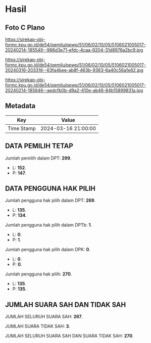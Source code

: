 # Hasil

## Foto C Plano

https://sirekap-obj-formc.kpu.go.id/de54/pemilu/ppwp/51/06/02/10/05/5106021005017-20240214-185549--986d3e71-efdc-4caa-9204-31d8976a2bc9.jpg

https://sirekap-obj-formc.kpu.go.id/de54/pemilu/ppwp/51/06/02/10/05/5106021005017-20240316-203316--63fa4bee-ab8f-463b-9363-6a40c56a1e62.jpg

https://sirekap-obj-formc.kpu.go.id/de54/pemilu/ppwp/51/06/02/10/05/5106021005017-20240214-185646--aedcfb0b-d9a2-410e-ab46-84b15899831a.jpg


## Metadata

| Key        | Value               |
| ---------- | ------------------- |
| Time Stamp | 2024-03-16 21:00:00 |


## DATA PEMILIH TETAP

Jumlah pemilih dalam DPT: **299**.
 * L: **152**.
 * P: **147**.

## DATA PENGGUNA HAK PILIH

Jumlah pengguna hak pilih dalam DPT: **269**.
 * L: **135**.
 * P: **134**.

Jumlah pengguna hak pilih dalam DPTb: **1**.
 * L: **0**.
 * P: **1**.

Jumlah pengguna hak pilih dalam DPK: **0**.
 * L: **0**.
 * P: **0**.

Jumlah pengguna hak pilih: **270**.
 * L: **135**.
 * P: **135**.

## JUMLAH SUARA SAH DAN TIDAK SAH

JUMLAH SELURUH SUARA SAH: **267**.

JUMLAH SUARA TIDAK SAH: **3**.

JUMLAH SELURUH SUARA SAH DAN SUARA TIDAK SAH: **270**.


